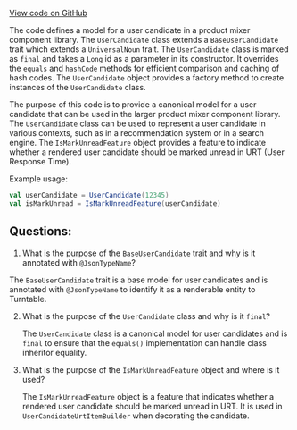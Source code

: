 [View code on GitHub](https://github.com/misbahsy/the-algorithm/product-mixer/component-library/src/main/scala/com/twitter/product_mixer/component_library/model/candidate/UserCandidate.scala)

The code defines a model for a user candidate in a product mixer component library. The `UserCandidate` class extends a `BaseUserCandidate` trait which extends a `UniversalNoun` trait. The `UserCandidate` class is marked as `final` and takes a `Long` id as a parameter in its constructor. It overrides the `equals` and `hashCode` methods for efficient comparison and caching of hash codes. The `UserCandidate` object provides a factory method to create instances of the `UserCandidate` class.

The purpose of this code is to provide a canonical model for a user candidate that can be used in the larger product mixer component library. The `UserCandidate` class can be used to represent a user candidate in various contexts, such as in a recommendation system or in a search engine. The `IsMarkUnreadFeature` object provides a feature to indicate whether a rendered user candidate should be marked unread in URT (User Response Time).

Example usage:

```scala
val userCandidate = UserCandidate(12345)
val isMarkUnread = IsMarkUnreadFeature(userCandidate)
```
## Questions: 
 1. What is the purpose of the `BaseUserCandidate` trait and why is it annotated with `@JsonTypeName`?
   
   The `BaseUserCandidate` trait is a base model for user candidates and is annotated with `@JsonTypeName` to identify it as a renderable entity to Turntable. 

2. What is the purpose of the `UserCandidate` class and why is it `final`?

   The `UserCandidate` class is a canonical model for user candidates and is `final` to ensure that the `equals()` implementation can handle class inheritor equality.

3. What is the purpose of the `IsMarkUnreadFeature` object and where is it used?

   The `IsMarkUnreadFeature` object is a feature that indicates whether a rendered user candidate should be marked unread in URT. It is used in `UserCandidateUrtItemBuilder` when decorating the candidate.
